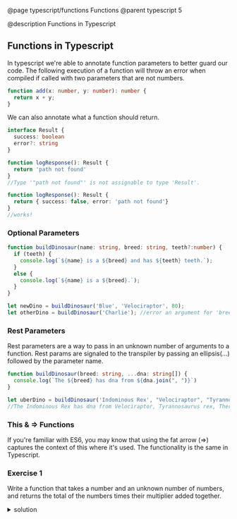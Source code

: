 @page typescript/functions Functions
@parent typescript 5

@description Functions in Typescript

## Functions in Typescript

In typescript we're able to annotate function parameters to better guard our code. The following execution of a function will throw an error when compiled if called with two parameters that are not numbers.

```typescript
function add(x: number, y: number): number {
  return x + y;
}
```

We can also annotate what a function should return.

```typescript
interface Result {
  success: boolean
  error?: string
}

function logResponse(): Result {
  return 'path not found'
}
//Type '"path not found"' is not assignable to type 'Result'.

function logResponse(): Result {
  return { success: false, error: 'path not found'}
}
//works!
```

### Optional Parameters

```typescript
function buildDinosaur(name: string, breed: string, teeth?:number) {
  if (teeth) {
    console.log(`${name} is a ${breed} and has ${teeth} teeth.`);
  }
  else {
    console.log(`${name} is a ${breed}.`);
  }
}

let newDino = buildDinosaur('Blue', 'Velociraptor', 80);
let otherDino = buildDinosaur('Charlie'); //error an argument for 'breed' was not provided
```

### Rest Parameters

Rest parameters are a way to pass in an unknown number of arguments to a function. Rest params are signaled to the transpiler by passing an ellipsis(...) followed by the parameter name.

```typescript
function buildDinosaur(breed: string, ...dna: string[]) {
  console.log(`The ${breed} has dna from ${dna.join(", ")}`)
}

let uberDino = buildDinosaur('Indominous Rex', "Velociraptor", "Tyrannosaurus rex","Therizinosaurus", "cuttlefish");
//The Indominous Rex has dna from Velociraptor, Tyrannosaurus rex, Therizinosaurus, cuttlefish
```

### This & => Functions

If you're familiar with ES6, you may know that using the fat arrow (=>) captures the context of this where it's used. The functionality is the same in Typescript.


### Exercise 1

Write a function that takes a number and an unknown number of numbers, and returns the total of the numbers times their multiplier added together. 

<details>
<summary>solution</summary>
```typescript
 function powerUp(multiplier, ...nums: number[]) {
   let total = 0;
     for(var i = 0; i < nums.length; i++) {
       total = total + nums[i]*multiplier;
     }
   return total;
  }

let sum = powerUp(7, 1, 3, 6, 8);
```
</details>

